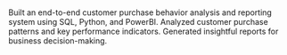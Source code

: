 # 
Built an end-to-end customer purchase behavior
analysis and reporting system using SQL, Python,
and PowerBI.
Analyzed customer purchase patterns and key
performance indicators.
Generated insightful reports for business
decision-making.
